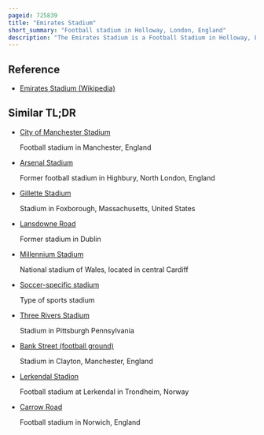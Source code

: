 ```yaml
---
pageid: 725839
title: "Emirates Stadium"
short_summary: "Football stadium in Holloway, London, England"
description: "The Emirates Stadium is a Football Stadium in Holloway, London, England. Since its Completion in 2006 it has been the Home Stadium of the arsenal Football Club. It has a current Seating Capacity of 60704 making it the fifth-largest Football Stadium in England by Capacity."
---
```


## Reference

- [Emirates Stadium (Wikipedia)](https://en.wikipedia.org/?curid=725839)

## Similar TL;DR

- [City of Manchester Stadium](/tldr/en/city-of-manchester-stadium)

  Football stadium in Manchester, England

- [Arsenal Stadium](/tldr/en/arsenal-stadium)

  Former football stadium in Highbury, North London, England

- [Gillette Stadium](/tldr/en/gillette-stadium)

  Stadium in Foxborough, Massachusetts, United States

- [Lansdowne Road](/tldr/en/lansdowne-road)

  Former stadium in Dublin

- [Millennium Stadium](/tldr/en/millennium-stadium)

  National stadium of Wales, located in central Cardiff

- [Soccer-specific stadium](/tldr/en/soccer-specific-stadium)

  Type of sports stadium

- [Three Rivers Stadium](/tldr/en/three-rivers-stadium)

  Stadium in Pittsburgh Pennsylvania

- [Bank Street (football ground)](/tldr/en/bank-street-football-ground)

  Stadium in Clayton, Manchester, England

- [Lerkendal Stadion](/tldr/en/lerkendal-stadion)

  Football stadium at Lerkendal in Trondheim, Norway

- [Carrow Road](/tldr/en/carrow-road)

  Football stadium in Norwich, England
